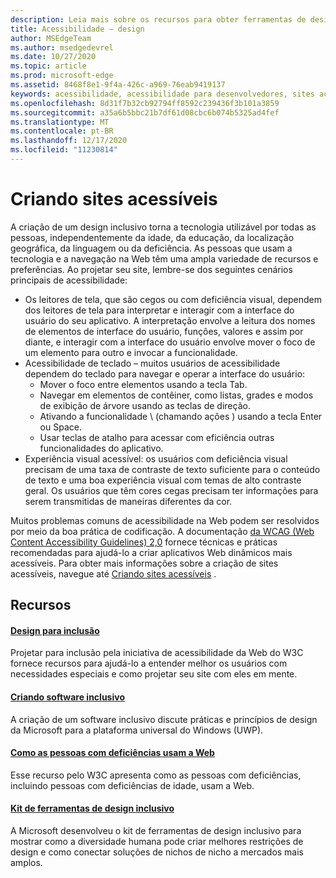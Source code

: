 ```yaml
---
description: Leia mais sobre os recursos para obter ferramentas de design e práticas recomendadas inclusivas.
title: Acessibilidade – design
author: MSEdgeTeam
ms.author: msedgedevrel
ms.date: 10/27/2020
ms.topic: article
ms.prod: microsoft-edge
ms.assetid: 8468f8e1-9f4a-426c-a969-76eab9419137
keywords: acessibilidade, acessibilidade para desenvolvedores, sites acessíveis, Edge, desenvolvimento da Web, ARIA, desenvolvedor, UIA, automação da interface do usuário
ms.openlocfilehash: 8d31f7b32cb92794ff8592c239436f3b101a3859
ms.sourcegitcommit: a35a6b5bbc21b7df61d08cbc6b074b5325ad4fef
ms.translationtype: MT
ms.contentlocale: pt-BR
ms.lasthandoff: 12/17/2020
ms.locfileid: "11230814"
---
```

# Criando sites acessíveis  

A criação de um design inclusivo torna a tecnologia utilizável por todas as pessoas, independentemente da idade, da educação, da localização geográfica, da linguagem ou da deficiência.  As pessoas que usam a tecnologia e a navegação na Web têm uma ampla variedade de recursos e preferências.  Ao projetar seu site, lembre-se dos seguintes cenários principais de acessibilidade:

*   Os leitores de tela, que são cegos ou com deficiência visual, dependem dos leitores de tela para interpretar e interagir com a interface do usuário do seu aplicativo.  A interpretação envolve a leitura dos nomes de elementos de interface do usuário, funções, valores e assim por diante, e interagir com a interface do usuário envolve mover o foco de um elemento para outro e invocar a funcionalidade.
*   Acessibilidade de teclado – muitos usuários de acessibilidade dependem do teclado para navegar e operar a interface do usuário:
    *   Mover o foco entre elementos usando a tecla Tab.
    *   Navegar em elementos de contêiner, como listas, grades e modos de exibição de árvore usando as teclas de direção.
    *   Ativando a funcionalidade \ (chamando ações \) usando a tecla Enter ou Space.
    *   Usar teclas de atalho para acessar com eficiência outras funcionalidades do aplicativo.
*   Experiência visual acessível: os usuários com deficiência visual precisam de uma taxa de contraste de texto suficiente para o conteúdo de texto e uma boa experiência visual com temas de alto contraste geral.  Os usuários que têm cores cegas precisam ter informações para serem transmitidas de maneiras diferentes da cor.

Muitos problemas comuns de acessibilidade na Web podem ser resolvidos por meio da boa prática de codificação.  A documentação [da WCAG (Web Content Accessibility Guidelines) 2,0](https://www.w3.org/TR/WCAG20) fornece técnicas e práticas recomendadas para ajudá-lo a criar aplicativos Web dinâmicos mais acessíveis.  Para obter mais informações sobre a criação de sites acessíveis, navegue até [Criando sites acessíveis](./build/index.md) .

## Recursos  

#### [Design para inclusão](https://w3.org/WAI/users/Overview.html)  

Projetar para inclusão pela iniciativa de acessibilidade da Web do W3C fornece recursos para ajudá-lo a entender melhor os usuários com necessidades especiais e como projetar seu site com eles em mente.

#### [Criando software inclusivo](https://msdn.microsoft.com/windows/uwp/accessibility/designing-inclusive-software)  

A criação de um software inclusivo discute práticas e princípios de design da Microsoft para a plataforma universal do Windows (UWP).

#### [Como as pessoas com deficiências usam a Web](https://www.w3.org/WAI/intro/people-use-web/Overview.html)  

Esse recurso pelo W3C apresenta como as pessoas com deficiências, incluindo pessoas com deficiências de idade, usam a Web.

#### [Kit de ferramentas de design inclusivo](https://www.microsoft.com/design/practice#howwemake-section)  

A Microsoft desenvolveu o kit de ferramentas de design inclusivo para mostrar como a diversidade humana pode criar melhores restrições de design e como conectar soluções de nichos de nicho a mercados mais amplos.
